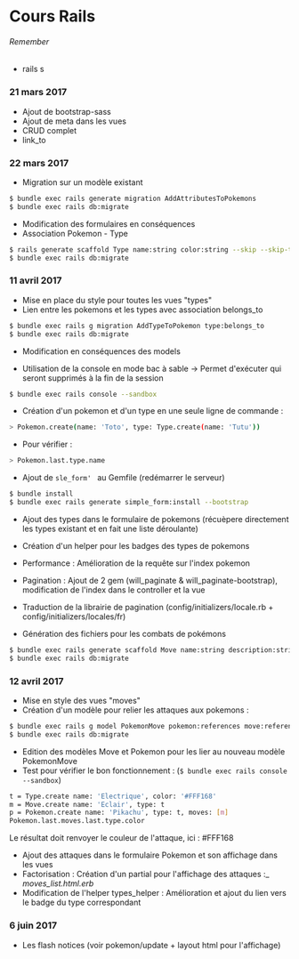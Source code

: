 # Cours Rails

###### Remember

 - rails s

### 21 mars 2017

 - Ajout de bootstrap-sass
 - Ajout de meta dans les vues
 - CRUD complet
 - link_to


### 22 mars 2017

 - Migration sur un modèle existant
 ```sh
 $ bundle exec rails generate migration AddAttributesToPokemons
 $ bundle exec rails db:migrate
 ```
  - Modification des formulaires en conséquences
  - Association Pokemon - Type
  ```sh
  $ rails generate scaffold Type name:string color:string --skip --skip-test-framework --skip-assets
  $ bundle exec rails db:migrate
  ```

### 11 avril 2017

 - Mise en place du style pour toutes les vues "types"
 - Lien entre les pokemons et les types avec association belongs_to
 ```sh
 $ bundle exec rails g migration AddTypeToPokemon type:belongs_to
 $ bundle exec rails db:migrate
```
 - Modification en conséquences des models

 - Utilisation de la console en mode bac à sable -> Permet d'exécuter qui seront supprimés à la fin de la session
 ```sh
 $ bundle exec rails console --sandbox
 ```

 - Création d'un pokemon et d'un type en une seule ligne de commande :
 ```sh
 > Pokemon.create(name: 'Toto', type: Type.create(name: 'Tutu'))
 ```
 - Pour vérifier :
 ```sh
 > Pokemon.last.type.name
 ```

 - Ajout de ```sle_form' ``` au Gemfile (redémarrer le serveur)
 ```sh
 $ bundle install
 $ bundle exec rails generate simple_form:install --bootstrap
 ```

 - Ajout des types dans le formulaire de pokemons (récuèpere directement les types existant et en fait une liste déroulante)
 - Création d'un helper pour les badges des types de pokemons
 - Performance : Amélioration de la requête sur l'index pokemon
 - Pagination : Ajout de 2 gem (will_paginate & will_paginate-bootstrap), modification de l'index dans le controller et la vue
 - Traduction de la librairie de pagination (config/initializers/locale.rb  + config/initializers/locales/fr)

 - Génération des fichiers pour les combats de pokémons
 ```sh
 $ bundle exec rails generate scaffold Move name:string description:string type:references --skip --skip-test-framework --skip-assets
 $ bundle exec rails db:migrate
 ```

### 12 avril 2017

 - Mise en style des vues "moves"
 - Création d'un modèle pour relier les attaques aux pokemons :
 ```sh
 $ bundle exec rails g model PokemonMove pokemon:references move:references --skip-test-framework
 $ bundle exec rails db:migrate
 ```
 - Edition des modèles Move et Pokemon pour les lier au nouveau modèle PokemonMove
 - Test pour vérifier le bon fonctionnement : (```$ bundle exec rails console --sandbox```)
 ```sh
 t = Type.create name: 'Electrique', color: '#FFF168'
 m = Move.create name: 'Eclair', type: t
 p = Pokemon.create name: 'Pikachu', type: t, moves: [m]
 Pokemon.last.moves.last.type.color
 ```
 Le résultat doit renvoyer le couleur de l'attaque, ici : #FFF168
 - Ajout des attaques dans le formulaire Pokemon et son affichage dans les vues
 - Factorisation : Création d'un partial pour l'affichage des attaques :_ _moves_list.html.erb_
 - Modification de l'helper types_helper : Amélioration et ajout du lien vers le badge du type correspondant

### 6 juin 2017

 - Les flash notices (voir pokemon/update + layout html pour l'affichage)
 
